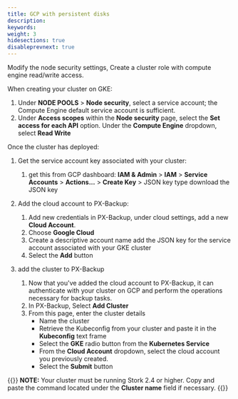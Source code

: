 ```yaml
---
title: GCP with persistent disks
description: 
keywords: 
weight: 3
hidesections: true
disableprevnext: true
---
```


Modify the node security settings, Create a cluster role with compute engine read/write access. 

When creating your cluster on GKE:

1. Under **NODE POOLS** > **Node security**, select a service account; the Compute Engine default service account is sufficient.
2. Under **Access scopes** within the **Node security** page, select the **Set access for each API** option. Under the **Compute Engine** dropdown, select **Read Write** 

Once the cluster has deployed:

1. Get the service account key associated with your cluster:
    1. get this from GCP dashboard: **IAM & Admin** > **IAM** > **Service Accounts** > **Actions...** > **Create Key** > JSON key type
    download the JSON key

2. Add the cloud account to PX-Backup:
    1. Add new credentials in PX-Backup, under cloud settings, add a new **Cloud Account**.
    2. Choose **Google Cloud**
    3. Create a descriptive account name
    add the JSON key for the service account associated with your GKE cluster
    4. Select the **Add** button

3. add the cluster to PX-Backup
    1. Now that you've added the cloud account to PX-Backup, it can authenticate with your cluster on GCP and perform the operations necessary for backup tasks. 
    2. In PX-Backup, Select **Add Cluster**
    3. From this page, enter the cluster details
        * Name the cluster
        * Retrieve the Kubeconfig from your cluster and paste it in the **Kubeconfig** text frame
        * Select the **GKE** radio button from the **Kubernetes Service** 
        * From the **Cloud Account** dropdown, select the cloud account you previously created.
        * Select the **Submit** button

{{<info>}}
**NOTE:** Your cluster must be running Stork 2.4 or higher. Copy and paste the command located under the **Cluster name** field if necessary.
{{</info>}}
